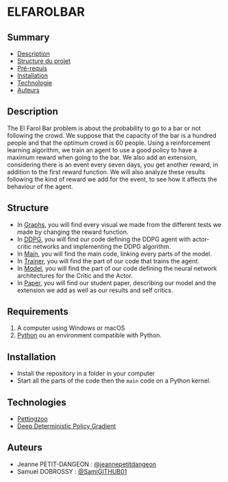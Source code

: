 # ELFAROLBAR

## Summary

- [Description](#description)
- [Structure du projet](#structure)
- [Pré-requis](#pré-requis)
- [Installation](#installation)
- [Technologie](#technologie)
- [Auteurs](#auteurs)

## Description

The El Farol Bar problem is about the probability to go to a bar or not following the crowd. We suppose that the capacity of the bar is a hundred people and that the optimum crowd is 60 people. Using a reinforcement learning algorithm, we train an agent to use a good policy to have a maximum reward when going to the bar. 
We also add an extension, considering there is an event every seven days, you get another reward, in addition to the first reward function. We will also analyze these results following the kind of reward we add for the event, to see how it affects the behaviour of the agent.  

## Structure

- In [Graphs](https://github.com/jeannepetitdangeon/ELFAROLBAR/tree/main/Graphs), you will find every visual we made from the different tests we made by changing the reward function. 
- In [DDPG](https://github.com/jeannepetitdangeon/ELFAROLBAR/blob/main/DDPG.py), you will find our code defining the DDPG agent with actor-critic networks and implementing the DDPG algorithm. 
- In [Main](https://github.com/jeannepetitdangeon/ELFAROLBAR/blob/main/Main.py), you will find the main code, linking every parts of the model. 
- In [Trainer](https://github.com/jeannepetitdangeon/ELFAROLBAR/blob/main/Trainer.py), you will find the part of our code that trains the agent. 
- In [Model](https://github.com/jeannepetitdangeon/ELFAROLBAR/blob/main/Model.py), you will find the part of our code defining the neural network architectures for the Critic and the Actor.
- In [Paper](https://github.com/jeannepetitdangeon/ELFAROLBAR/blob/main/Paper.pdf), you will find our student paper, describing our model and the extension we add as well as our results and self critics. 

## Requirements 

1. A computer using Windows or macOS
2. [Python](https://www.python.org/downloads/) ou an environment compatible with Python. 

## Installation

- Install the repository in a folder in your computer
- Start all the parts of the code then the ```main``` code on a Python kernel. 

## Technologies

- [Pettingzoo](https://pettingzoo.farama.org/index.html)
- [Deep Deterministic Policy Gradient](https://spinningup.openai.com/en/latest/algorithms/ddpg.html)

## Auteurs

- Jeanne PETIT-DANGEON : [@jeannepetitdangeon](https://github.com/jeannepetitdangeon)
- Samuel DOBROSSY : [@SamiGITHUB01](https://github.com/SamiGITHUB01)
